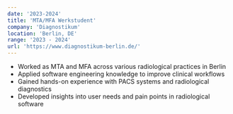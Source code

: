 ```yaml
---
date: '2023-2024'
title: 'MTA/MFA Werkstudent'
company: 'Diagnostikum'
location: 'Berlin, DE'
range: '2023 - 2024'
url: 'https://www.diagnostikum-berlin.de/'
---
```


- Worked as MTA and MFA across various radiological practices in Berlin
- Applied software engineering knowledge to improve clinical workflows
- Gained hands-on experience with PACS systems and radiological diagnostics
- Developed insights into user needs and pain points in radiological software
